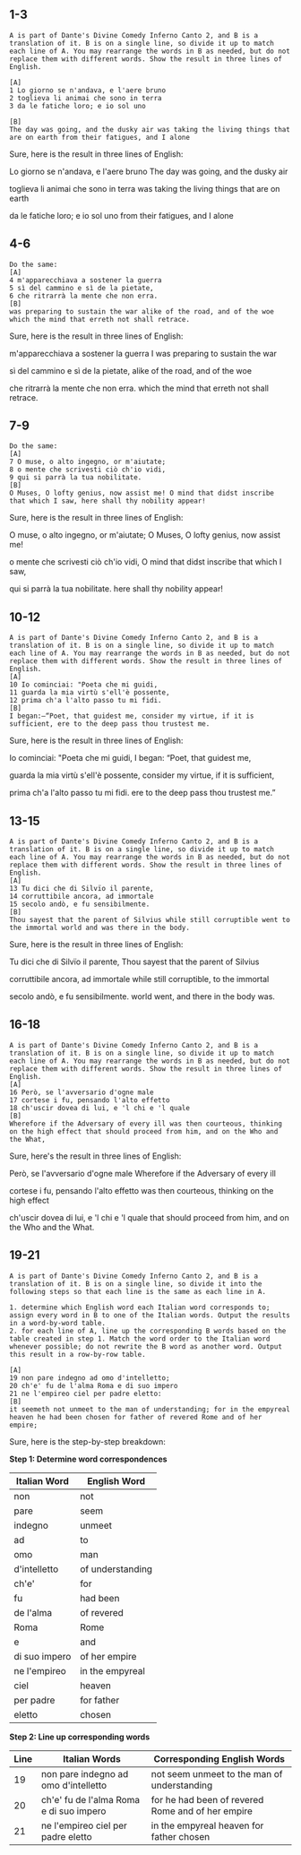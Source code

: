 ## 1-3

    A is part of Dante's Divine Comedy Inferno Canto 2, and B is a translation of it. B is on a single line, so divide it up to match each line of A. You may rearrange the words in B as needed, but do not replace them with different words. Show the result in three lines of English.
    
    [A]
    1 Lo giorno se n'andava, e l'aere bruno
    2 toglieva li animai che sono in terra
    3 da le fatiche loro; e io sol uno
    
    [B]
    The day was going, and the dusky air was taking the living things that are on earth from their fatigues, and I alone

Sure, here is the result in three lines of English:

Lo giorno se n'andava, e l'aere bruno
The day was going, and the dusky air

toglieva li animai che sono in terra
was taking the living things that are on earth

da le fatiche loro; e io sol uno
from their fatigues, and I alone

## 4-6

    Do the same:
    [A]
    4 m'apparecchiava a sostener la guerra
    5 sì del cammino e sì de la pietate,
    6 che ritrarrà la mente che non erra.
    [B]
    was preparing to sustain the war alike of the road, and of the woe which the mind that erreth not shall retrace.

Sure, here is the result in three lines of English:

m'apparecchiava a sostener la guerra
I was preparing to sustain the war
 
sì del cammino e sì de la pietate,
alike of the road, and of the woe
 
che ritrarrà la mente che non erra.
which the mind that erreth not shall retrace.

## 7-9

    Do the same:
    [A]
    7 O muse, o alto ingegno, or m'aiutate;
    8 o mente che scrivesti ciò ch'io vidi,
    9 qui si parrà la tua nobilitate.
    [B]
    O Muses, O lofty genius, now assist me! O mind that didst inscribe that which I saw, here shall thy nobility appear!

Sure, here is the result in three lines of English:

O muse, o alto ingegno, or m'aiutate;
O Muses, O lofty genius, now assist me!
 
o mente che scrivesti ciò ch'io vidi,
O mind that didst inscribe that which I saw,
 
qui si parrà la tua nobilitate.
here shall thy nobility appear!

## 10-12

    A is part of Dante's Divine Comedy Inferno Canto 2, and B is a translation of it. B is on a single line, so divide it up to match each line of A. You may rearrange the words in B as needed, but do not replace them with different words. Show the result in three lines of English.
    [A]
    10 Io cominciai: "Poeta che mi guidi,
    11 guarda la mia virtù s'ell'è possente,
    12 prima ch'a l'alto passo tu mi fidi.
    [B]
    I began:—“Poet, that guidest me, consider my virtue, if it is sufficient, ere to the deep pass thou trustest me.

Sure, here is the result in three lines of English:

Io cominciai: "Poeta che mi guidi,
I began: “Poet, that guidest me,
 
guarda la mia virtù s'ell'è possente,
consider my virtue, if it is sufficient,
 
prima ch'a l'alto passo tu mi fidi.
ere to the deep pass thou trustest me.”

## 13-15

    A is part of Dante's Divine Comedy Inferno Canto 2, and B is a translation of it. B is on a single line, so divide it up to match each line of A. You may rearrange the words in B as needed, but do not replace them with different words. Show the result in three lines of English.
    [A]
    13 Tu dici che di Silvïo il parente,
    14 corruttibile ancora, ad immortale
    15 secolo andò, e fu sensibilmente.
    [B]
    Thou sayest that the parent of Silvius while still corruptible went to the immortal world and was there in the body.

Sure, here is the result in three lines of English:

Tu dici che di Silvïo il parente,
Thou sayest that the parent of Silvius
 
corruttibile ancora, ad immortale
while still corruptible, to the immortal
 
secolo andò, e fu sensibilmente.
world went, and there in the body was.

## 16-18

    A is part of Dante's Divine Comedy Inferno Canto 2, and B is a translation of it. B is on a single line, so divide it up to match each line of A. You may rearrange the words in B as needed, but do not replace them with different words. Show the result in three lines of English.
    [A]
    16 Però, se l'avversario d'ogne male
    17 cortese i fu, pensando l'alto effetto
    18 ch'uscir dovea di lui, e 'l chi e 'l quale
    [B]
    Wherefore if the Adversary of every ill was then courteous, thinking on the high effect that should proceed from him, and on the Who and the What,

Sure, here's the result in three lines of English:

Però, se l'avversario d'ogne male
Wherefore if the Adversary of every ill
 
cortese i fu, pensando l'alto effetto
was then courteous, thinking on the high effect
 
ch'uscir dovea di lui, e 'l chi e 'l quale
that should proceed from him, and on the Who and the What.

## 19-21

    A is part of Dante's Divine Comedy Inferno Canto 2, and B is a translation of it. B is on a single line, so divide it into the following steps so that each line is the same as each line in A.
    
    1. determine which English word each Italian word corresponds to; assign every word in B to one of the Italian words. Output the results in a word-by-word table.
    2. for each line of A, line up the corresponding B words based on the table created in step 1. Match the word order to the Italian word whenever possible; do not rewrite the B word as another word. Output this result in a row-by-row table.
    
    [A]
    19 non pare indegno ad omo d'intelletto;
    20 ch'e' fu de l'alma Roma e di suo impero
    21 ne l'empireo ciel per padre eletto:
    [B]
    it seemeth not unmeet to the man of understanding; for in the empyreal heaven he had been chosen for father of revered Rome and of her empire;

Sure, here is the step-by-step breakdown:

**Step 1: Determine word correspondences**

| Italian Word | English Word |
|---|---|
| non | not |
| pare | seem |
| indegno | unmeet |
| ad | to |
| omo | man |
| d'intelletto | of understanding |
| ch'e' | for |
| fu | had been |
| de l'alma | of revered |
| Roma | Rome |
| e | and |
| di suo impero | of her empire |
| ne l'empireo | in the empyreal |
| ciel | heaven |
| per padre | for father |
| eletto | chosen |

**Step 2: Line up corresponding words**

| Line | Italian Words | Corresponding English Words |
|---|---|---|
| 19 | non pare indegno ad omo d'intelletto | not seem unmeet to the man of understanding |
| 20 | ch'e' fu de l'alma Roma e di suo impero | for he had been of revered Rome and of her empire |
| 21 | ne l'empireo ciel per padre eletto | in the empyreal heaven for father chosen |

